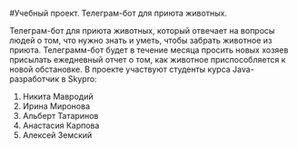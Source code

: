 #Учебный проект. Телеграм-бот для приюта животных.

Телеграм-бот для приюта животных, который отвечает на вопросы людей о том, что нужно знать и уметь, чтобы забрать животное из приюта.
Телеграмм-бот будет в течение месяца просить новых хозяев присылать ежедневный отчет о том, как животное приспособляется к новой обстановке.
В проекте участвуют студенты курса Java-разработчик в Skypro:
1) Никита Мавродий
2) Ирина Миронова
3) Альберт Татаринов
4) Анастасия Карпова
5) Алексей Земский
